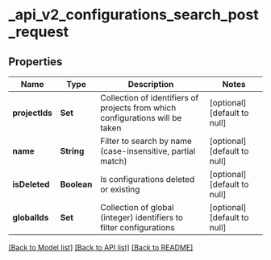 # _api_v2_configurations_search_post_request
## Properties

| Name | Type | Description | Notes |
|------------ | ------------- | ------------- | -------------|
| **projectIds** | **Set** | Collection of identifiers of projects from which configurations will be taken | [optional] [default to null] |
| **name** | **String** | Filter to search by name (case-insensitive, partial match) | [optional] [default to null] |
| **isDeleted** | **Boolean** | Is configurations deleted or existing | [optional] [default to null] |
| **globalIds** | **Set** | Collection of global (integer) identifiers to filter configurations | [optional] [default to null] |

[[Back to Model list]](../README.md#documentation-for-models) [[Back to API list]](../README.md#documentation-for-api-endpoints) [[Back to README]](../README.md)

